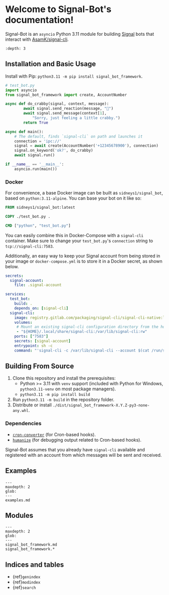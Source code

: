 # Welcome to Signal-Bot's documentation!

Signal-Bot is an `asyncio` Python 3.11 module for building [Signal][signal] bots that interact with
[AsamK/signal-cli][signal-cli].

```{contents} Table of Contents
:depth: 3
```

## Installation and Basic Usage

Install with Pip: `python3.11 -m pip install signal_bot_framework`.

```py
# test_bot.py
import asyncio
from signal_bot_framework import create, AccountNumber

async def do_crabby(signal, context, message):
        await signal.send_reaction(message, "🦀")
        await signal.send_message(context[1], 
            "Sorry, just feeling a little crabby.")
        return True

async def main():
    # The default, finds `signal-cli` on path and launches it
    connection = 'ipc://'
    signal = await create(AccountNumber('+12345678900'), connection)
    signal.on_keyword('ok?', do_crabby)
    await signal.run()

if __name__ == '__main__':
    asyncio.run(main())
```

### Docker

For convenience, a base Docker image can be built as `sidneys1/signal_bot`, based on `python:3.11-alpine`.
You can base your bot on it like so:

```Dockerfile
FROM sidneys1/signal_bot:latest

COPY ./test_bot.py .

CMD ["python", "test_bot.py"]
```

You can easily combine this in Docker-Compose with a `signal-cli` container.
Make sure to change your `test_bot.py`'s `connection` string to `tcp://signal-cli:7583`.

Additionally, an easy way to keep your Signal account from being stored in your image or `docker-compose.yml` is to
store it in a Docker secret, as shown below.

```yaml
secrets:
  signal-account:
    file: .signal-account

services:
  test_bot:
    build: .
    depends_on: [signal-cli]
  signal-cli:
    image: registry.gitlab.com/packaging/signal-cli/signal-cli-native:latest
    volumes:
     # Mount an existing signal-cli configuration directory from the host.
     - "${HOME}/.local/share/signal-cli:/var/lib/signal-cli:rw"
    ports: ["7583"]
    secrets: [signal-account]
    entrypoint: sh -c
    command: "'signal-cli -c /var/lib/signal-cli --account $(cat /run/secrets/signal-account) daemon --receive-mode on-connection --no-receive-stdout --send-read-receipts --tcp 0.0.0.0:7583'"
```

## Building From Source

1. Clone this repository and install the prerequisites:
   * Python >= 3.11 with `venv` support (included with Python for Windows, `python3.11-venv` on most package managers).
   * `python3.11 -m pip install build`
2. Run `python3.11 -m build` in the repository folder.
3. Distribute or install `./dist/signal_bot_framework-X.Y.Z-py3-none-any.whl`.

### Dependencies

* [`cron-converter`][cron-converter] (for Cron-based hooks).
* [`humanize`][humanize] (for debugging output related to Cron-based hooks).

Signal-Bot assumes that you already have `signal-cli` available and registered with an account from which messages will
be sent and received.

## Examples

```{toctree}
---
maxdepth: 2
glob:
---
examples.md
```

## Modules

```{toctree}
---
maxdepth: 2
glob:
---
signal_bot_framework.md
signal_bot_framework.*
```

## Indices and tables

* {ref}`genindex`
* {ref}`modindex`
* {ref}`search`

[signal]: https://www.signal.org/
[signal-cli]: https://github.com/AsamK/signal-cli
[cron-converter]: https://github.com/Sonic0/cron-converter
[humanize]: https://github.com/python-humanize/humanize
